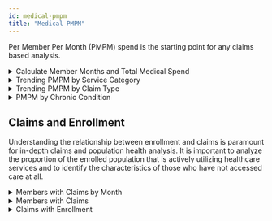 ```yaml
---
id: medical-pmpm
title: "Medical PMPM"
---
```

Per Member Per Month (PMPM) spend is the starting point for any claims based analysis. 

<details>
  <summary>Calculate Member Months and Total Medical Spend</summary>

```sql
Select 
data_source
, year_month
, cast(sum(medical_paid) as decimal(18,2)) as medical_paid
, count(*) as member_months
, cast(sum(medical_paid)/count(*) as decimal(18,2)) as pmpm
from tuva_synthetic.financial_pmpm.pmpm_prep
group by 
data_source
, year_month
order by data_source
, year_month
```
</details>

<details>
  <summary>Trending PMPM by Service Category</summary>
The pmpm table already breaks out pmpm by service category and groups it at the member month level.

```sql
select *
from financial_pmpm.pmpm
order by 1
```
</details>

<details>
  <summary>Trending PMPM by Claim Type</summary>
Here we calculate PMPM manually by counting member months and joining payments by claim type to them.

```sql
with mm as 
(
select 
data_source
,year_month
,count(*) as member_months
from financial_pmpm.member_months
group by 
data_source
,year_month
)

,medical_claims as (
select 
  mc.data_source
  , to_char(claim_start_date, 'YYYYMM') AS year_month
  , claim_type
  , cast(sum(paid_amount) as decimal(18,2)) AS paid_amount
from core.medical_claim mc
inner join financial_pmpm.member_months mm on mc.patient_id = mm.patient_id
and
mc.data_source = mm.data_source
and
to_char(mc.claim_start_date, 'YYYYMM') = mm.year_month
group by mc.data_source
, to_char(claim_start_date, 'YYYYMM')
, claim_type
)

select mm.data_source
,mm.year_month
,medical_claims.claim_type
,medical_claims.paid_amount
,mm.member_months
,cast(medical_claims.paid_amount / mm.member_months as decimal(18,2)) as pmpm_claim_type
from mm
left join medical_claims on mm.data_source = medical_claims.data_source
and
mm.year_month = medical_claims.year_month
order by mm.data_source
,mm.year_month
,medical_claims.claim_type
```
</details>


<details>
  <summary>PMPM by Chronic Condition</summary>
Here we calculate PMPM by chronic condition. Since members can and do have more than one chronic condition, payments and members months are duplicated. This is useful for comparing spend across chronic conditions, but should be used with caution given the duplication across conditions.

```sql

WITH chronic_condition_members as 
(
select distinct 
patient_id
from chronic_conditions.tuva_chronic_conditions_long
)

,chronic_conditions as (
select patient_id
, condition_family
, condition
from chronic_conditions.tuva_chronic_conditions_long

UNION 

select p.patient_id
, 'No Chronic Conditions' as condition_family
, 'No Chronic Conditions' as Condition
from core.patient p
left join chronic_condition_members ccm on p.patient_id=ccm.patient_id
where ccm.patient_id is null
)

,medical_claims as (
select 
  mc.data_source
  , mc.patient_id
  , to_char(claim_start_date, 'YYYYMM') AS year_month
  , cast(sum(paid_amount) as decimal(18,2)) AS paid_amount
from core.medical_claim mc
inner join financial_pmpm.member_months mm on mc.patient_id = mm.patient_id
and
mc.data_source = mm.data_source
and
to_char(mc.claim_start_date, 'YYYYMM') = mm.year_month
group by mc.data_source
, mc.patient_id
, to_char(claim_start_date, 'YYYYMM')
)

select 
mm.data_source
//,mm.year_month uncomment to view at month level
,cc.condition
,cc.condition_family
,count(*) as member_months
,sum(mc.paid_amount) as paid_amount
,cast(sum(mc.paid_amount) / count(*) as decimal(18,2)) as medical_pmpm
from financial_pmpm.member_months mm
left join chronic_conditions cc on mm.patient_id = cc.patient_id
left join medical_claims mc on mm.patient_id = mc.patient_id
and 
mm.year_month = mc.year_month
and
mm.data_source = mc.data_source
group by 
mm.data_source
//,mm.year_month
,cc.condition
,cc.condition_family
order by member_months desc
```
</details>

## Claims and Enrollment 

Understanding the relationship between enrollment and claims is paramount for in-depth claims and population health analysis. It is important to analyze the proportion of the enrolled population that is actively utilizing healthcare services and to identify the characteristics of those who have not accessed care at all. 


<details>
  <summary>Members with Claims by Month</summary>

```sql

with medical_claim as 
(
select 
  data_source
  , patient_id
  , to_char(claim_start_date, 'YYYYMM') AS year_month
  , cast(sum(paid_amount) as decimal(18,2)) AS paid_amount
from core.medical_claim
GROUP BY data_source
, patient_id
, to_char(claim_start_date, 'YYYYMM')
)

select mm.data_source
, mm.year_month
, sum(case when mc.patient_id is not null then 1 else 0 end) as members_with_claims
, count(*) as total_member_months
, cast(sum(case when mc.patient_id is not null then 1 else 0 end) / count(*) as decimal(18,2)) as percent_members_with_claims
from financial_pmpm.member_months mm 
left join medical_claim mc on mm.patient_id = mc.patient_id
and
mm.data_source = mc.data_source
and
mm.year_month = mc.year_month
group by mm.data_source
, mm.year_month
order by data_source
,year_month
```
</details>

<details>
  <summary>Members with Claims</summary>

```sql
with medical_claims as (
select 
  data_source
  , patient_id
  , cast(sum(paid_amount) as decimal(18,2)) AS paid_amount
from core.medical_claim
GROUP BY data_source
, patient_id
)

select mm.data_source
,sum(case when mc.patient_id is not null then 1 else 0 end) as members_with_claims
,count(*) as members
,sum(case when mc.patient_id is not null then 1 else 0 end) / count(*) as percentage_with_claims
from financial_pmpm.member_months mm
left join medical_claims mc on mc.patient_id = mm.patient_id
and
mc.data_source = mm.data_source
group by mm.data_source
```
</details>

<details>
  <summary>Claims with Enrollment</summary>
  The inverse of the above. Ideally this number will be 100%, but there could be extenuating reasons why not all claims have a corresponding member with enrollment.

  ```sql

select 
  mc.data_source
  , sum(case when mm.patient_id is not null then 1 else 0 end) as claims_with_enrollment
  , count(*) as claims
  , cast(sum(case when mm.patient_id is not null then 1 else 0 end) / count(*) as decimal(18,2)) as percentage_claims_with_enrollment
from core.medical_claim mc
left join financial_pmpm.member_months mm on mc.patient_id = mm.patient_id
and
mc.data_source = mm.data_source
GROUP BY mc.data_source
```
</details>
